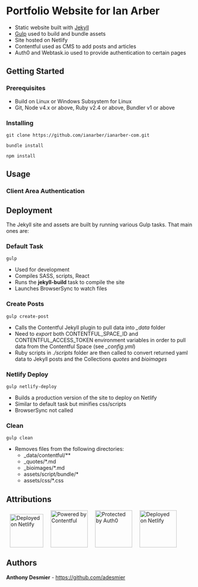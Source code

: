 Portfolio Website for Ian Arber
===============================
* Static website built with [Jekyll](https://jekyllrb.com/)
* [Gulp](https://gulpjs.com/) used to build and bundle assets
* Site hosted on Netlify
* Contentful used as CMS to add posts and articles
* Auth0 and Webtask.io used to provide authentication to certain pages

## Getting Started
### Prerequisites
* Build on Linux or Windows Subsystem for Linux
* Git, Node v4.x or above, Ruby v2.4 or above, Bundler v1 or above

### Installing
`git clone https://github.com/ianarber/ianarber-com.git`

`bundle install`

`npm install`

## Usage
### Client Area Authentication

## Deployment
The Jekyll site and assets are built by running various Gulp tasks. That main ones are:

### Default Task
`gulp`
* Used for development
* Compiles SASS, scripts, React
* Runs the __jekyll-build__ task to compile the site
* Launches BrowserSync to watch files

### Create Posts
`gulp create-post`
* Calls the Contentful Jekyll plugin to pull data into _\_data_ folder
* Need to _export_ both CONTENTFUL_SPACE_ID and CONTENTFUL_ACCESS_TOKEN environment variables in order to pull data from the Contentful Space (see _\_config.yml_)
* Ruby scripts in _./scripts_ folder are then called to convert returned yaml data to Jekyll posts and the Collections _quotes_ and _bioimages_

### Netlify Deploy
`gulp netlify-deploy`
* Builds a production version of the site to deploy on Netlify
* Similar to default task but minifies css/scripts
* BrowserSync not called

### Clean
`gulp clean`
* Removes files from the following directories:
  * _data/contentful/**
  * _quotes/*.md
  * _bioimages/*.md
  * assets/script/bundle/*
  * assets/css/*.css

## Attributions
<a href="https://www.netlify.com" rel="nofollow" target="_blank"><img src="https://www.netlify.com/img/global/badges/netlify-color-bg.svg" width="90" hspace="10" alt="Deployed on Netlify" /></a><a href="https://www.contentful.com/" rel="nofollow" target="_blank"><img src="https://images.contentful.com/fo9twyrwpveg/44baP9Gtm8qE2Umm8CQwQk/c43325463d1cb5db2ef97fca0788ea55/PoweredByContentful_LightBackground.svg" width="100" hspace="10" alt="Powered by Contentful" /></a><a href="https://auth0.com" rel="nofollow" target="_blank"><img src="https://cdn.auth0.com/website/assets/pages/press/img/resources/auth0-logo-main-6001cece68.svg" width="100" hspace="10" alt="Protected by Auth0" /></a><a href="https://webtask.io" rel="nofollow" target="_blank"><img src="https://cdn.auth0.com/website/assets/pages/press/img/resources/webtask-logo-f479cae0f6.svg" width="100" hspace="10" alt="Deployed on Netlify" /></a>

## Authors
__Anthony Desmier__ - https://github.com/adesmier


